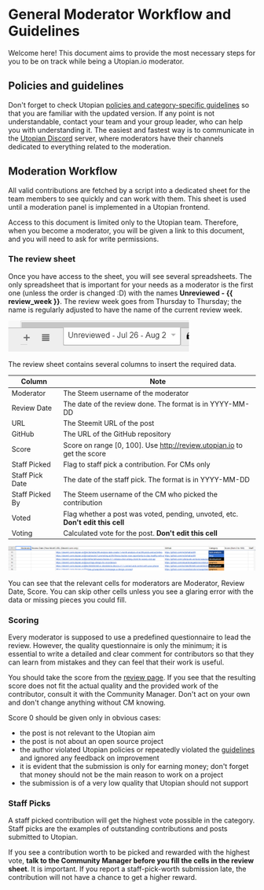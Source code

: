 # General Moderator Workflow and Guidelines

Welcome here! This document aims to provide the most necessary steps for you to be on track while being a Utopian.io moderator.

## Policies and guidelines

Don't forget to check Utopian [policies and category-specific guidelines][ut-guidelines] so that you are familiar with the updated version. If any point is not understandable, contact your team and your group leader, who can help you with understanding it. The easiest and fastest way is to communicate in the [Utopian Discord][ut-discord] server, where moderators have their channels dedicated to everything related to the moderation.

## Moderation Workflow

All valid contributions are fetched by a script into a dedicated sheet for the team members to see quickly and can work with them. This sheet is used until a moderation panel is implemented in a Utopian frontend.

Access to this document is limited only to the Utopian team. Therefore, when you become a moderator, you will be given a link to this document, and you will need to ask for write permissions.

### The review sheet

Once you have access to the sheet, you will see several spreadsheets. The only spreadsheet that is important for your needs as a moderator is the first one (unless the order is changed :D) with the names **Unreviewed - {{ review_week }}**. The review week goes from Thursday to Thursday; the name is regularly adjusted to have the name of the current review week.

![Unreviewed tab](img/unreviewed_sheet_name.png)

The review sheet contains several columns to insert the required data.

| Column | Note |
|-|-|
| Moderator | The Steem username of the moderator |
| Review Date | The date of the review done. The format is in YYYY-MM-DD |
| URL | The Steemit URL of the post |
| GitHub | The URL of the GitHub repository |
| Score | Score on range [0, 100]. Use <http://review.utopian.io> to get the score |
| Staff Picked | Flag to staff pick a contribution. For CMs only |
| Staff Pick Date | The date of the staff pick. The format is in YYYY-MM-DD |
| Staff Picked By | The Steem username of the CM who picked the contribution |
| Voted | Flag whether a post was voted, pending, unvoted, etc. **Don't edit this cell** |
| Voting | Calculated vote for the post. **Don't edit this cell** |

![Review sheet](img/review_sheet_example.png)

You can see that the relevant cells for moderators are Moderator, Review Date, Score. You can skip other cells unless you see a glaring error with the data or missing pieces you could fill.

### Scoring

Every moderator is supposed to use a predefined questionnaire to lead the review. However, the quality questionnaire is only the minimum; it is essential to write a detailed and clear comment for contributors so that they can learn from mistakes and they can feel that their work is useful.

You should take the score from the [review page][ut-review-page]. If you see that the resulting score does not fit the actual quality and the provided work of the contributor, consult it with the Community Manager. Don't act on your own and don't change anything without CM knowing.

Score 0 should be given only in obvious cases:

- the post is not relevant to the Utopian aim
- the post is not about an open source project
- the author violated Utopian policies or repeatedly violated the [guidelines][ut-guidelines] and ignored any feedback on improvement
- it is evident that the submission is only for earning money; don't forget that money should not be the main reason to work on a project
- the submission is of a very low quality that Utopian should not support

### Staff Picks

A staff picked contribution will get the highest vote possible in the category. Staff picks are the examples of outstanding contributions and posts submitted to Utopian.

If you see a contribution worth to be picked and rewarded with the highest vote, **talk to the Community Manager before you fill the cells in the review sheet**. It is important. If you report a staff-pick-worth submission late, the contribution will not have a chance to get a higher reward.

[ut-guidelines]: https://join.utopian.io/guidelines
[ut-discord]: https://discord.gg/8E4pwuW
[ut-review-page]: http://review.utopian.io
